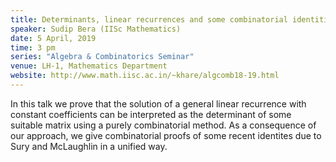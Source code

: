 ```yaml
---
title: Determinants, linear recurrences and some combinatorial identities
speaker: Sudip Bera (IISc Mathematics)
date: 5 April, 2019
time: 3 pm
series: "Algebra & Combinatorics Seminar"
venue: LH-1, Mathematics Department
website: http://www.math.iisc.ac.in/~khare/algcomb18-19.html
---
```


In this talk we prove that the solution of a general linear recurrence with constant coefficients can be interpreted as the determinant of some suitable matrix using a purely combinatorial method. As a consequence of our approach, we give combinatorial proofs of some recent identites due to Sury and McLaughlin in a unified way.

